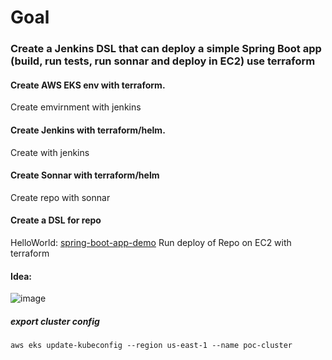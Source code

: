 # Goal
### Create a Jenkins DSL that can deploy a simple Spring Boot app (build, run tests, run sonnar and deploy in EC2) use terraform

#### Create AWS EKS env with terraform. 
Create emvirnment with jenkins
#### Create Jenkins with terraform/helm. 
Create  with jenkins
#### Create Sonnar with terraform/helm
Create repo with sonnar
#### Create a DSL for repo
HelloWorld: [spring-boot-app-demo](https://github.com/luisfneu/spring-boot-app-demo)
Run deploy of Repo on EC2 with terraform

#### Idea: 
![image](https://github.com/user-attachments/assets/3b8f80e0-8cc8-4d2d-8d3e-3b05bab9dd2e)


##### export cluster config
    aws eks update-kubeconfig --region us-east-1 --name poc-cluster
